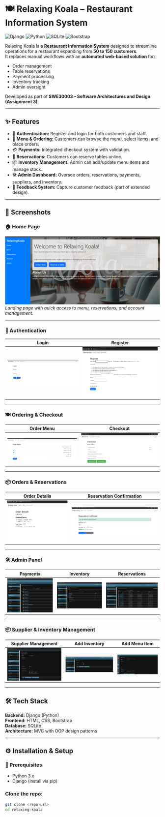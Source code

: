 # 🍽️ Relaxing Koala – Restaurant Information System

![Django](https://img.shields.io/badge/Framework-Django-green?logo=django) 
![Python](https://img.shields.io/badge/Language-Python-blue?logo=python) 
![SQLite](https://img.shields.io/badge/Database-SQLite-lightgrey?logo=sqlite) 
![Bootstrap](https://img.shields.io/badge/UI-Bootstrap-purple?logo=bootstrap) 

Relaxing Koala is a **Restaurant Information System** designed to streamline operations for a restaurant expanding from **50 to 150 customers**.  
It replaces manual workflows with an **automated web-based solution** for:  

- Order management  
- Table reservations  
- Payment processing  
- Inventory tracking  
- Admin oversight  

Developed as part of **SWE30003 – Software Architectures and Design (Assignment 3)**.

---

## ✨ Features

- 👤 **Authentication:** Register and login for both customers and staff.  
- 🍔 **Menu & Ordering:** Customers can browse the menu, select items, and place orders.  
- 💳 **Payments:** Integrated checkout system with validation.  
- 📅 **Reservations:** Customers can reserve tables online.  
- 📦 **Inventory Management:** Admin can add/update menu items and manage stock.  
- 🛠 **Admin Dashboard:** Oversee orders, reservations, payments, suppliers, and inventory.  
- 📝 **Feedback System:** Capture customer feedback (part of extended design).  

---

## 📸 Screenshots

### 🏠 Home Page
![Home](./screenshots/1.png)  
*Landing page with quick access to menu, reservations, and account management.*

---

### 🔑 Authentication
| Login | Register |
|-------|----------|
| ![Login](./screenshots/2.png) | ![Register](./screenshots/3.png) |

---

### 🍽️ Ordering & Checkout
| Order Menu | Checkout |
|------------|----------|
| ![Order Menu](./screenshots/4.png) | ![Checkout](./screenshots/5.png) |

---

### 📦 Orders & Reservations
| Order Details | Reservation Confirmation |
|---------------|--------------------------|
| ![Order Details](./screenshots/6.png) | ![Reservation Confirmation](./screenshots/7.png) |

---

### 🛠️ Admin Panel
| Payments | Inventory | Reservations |
|----------|-----------|--------------|
| ![Payments](./screenshots/8.png) | ![Inventory](./screenshots/9.png) | ![Reservations](./screenshots/10.png) |

---

### 📦 Supplier & Inventory Management
| Supplier Management | Add Inventory | Add Menu Item |
|---------------------|---------------|---------------|
| ![Supplier](./screenshots/11.png) | ![Add Inventory](./screenshots/12.png) | ![Add Menu Item](./screenshots/13.png) |

---

## 🛠 Tech Stack

**Backend:** Django (Python)  
**Frontend:** HTML, CSS, Bootstrap  
**Database:** SQLite  
**Architecture:** MVC with OOP design patterns  

---

## ⚙️ Installation & Setup

### 🔧 Prerequisites
- Python 3.x  
- Django (install via pip)  

### Clone the repo:  
   ```bash
   git clone <repo-url>
   cd relaxing-koala
